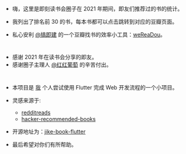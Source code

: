 
# 
- 嗨，这里是即刻读书会圈子在 2021 年期间，即友们推荐过的书的统计。

- 我列出了排名前 30 的书，每本书都可以点击跳转到对应的豆瓣页面。

- 私心安利 [@搞即建](http://m.okjike.com/users/WalleMax?ref=PROFILE_CARD&utm_source=user_card) 的一个豆瓣找书的效率小工具：[weReaDou](https://m.okjike.com/originalPosts/61c167fa4abae20010973e4c?s=ewoidSI6ICI1N2E0MTBlYTljZTIzNDEzMDA5MmViOTkiCn0=)。

#  
- 感谢 2021 年在读书会分享的即友。
- 感谢圈子主理人 [@红红葡萄](http://m.okjike.com/users/051A9E99-6CB8-4283-AD24-79EE8265D17B?ref=PROFILE_CARD&utm_source=user_card) 的辛苦付出。

#  
- 本项目是 [我](http://m.okjike.com/users/b24dfead-7e5a-4fc9-aa8b-c8114832bd36?ref=PROFILE_CARD&utm_source=user_card) 个人尝试使用 Flutter 完成 Web 开发流程的一个小项目。

- 灵感来源于:
    - [redditreads](https://www.redditreads.com/)
    - [hacker-recommended-books](https://hacker-recommended-books.vercel.app/category/0/all-time/page/0/0)

- 开源地址为：[jike-book-flutter](https://github.com/xcc3641/jike-book-flutter)

- 最后希望对你们有所帮助。
